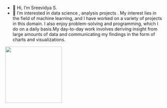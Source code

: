 - 👋 Hi, I’m Sreevidya S.
- 👀 I’m interested in data science , analysis projects . My interest lies in the field of machine learning, and I have worked on a variety of projects in this domain.
I also enjoy problem-solving and programming, which I do on a daily basis.My day-to-day work involves deriving insight from large amounts of data and communicating
my findings in the form of charts and visualizations.

<!---
vi2007a/vi2007a is a ✨ special ✨ repository because its `README.md` (this file) appears on your GitHub profile.
You can click the Preview link to take a look at your changes.
--->
<img height="180em" src="https://github-readme-stats.vercel.app/api?username=vi2007a&show_icons=true&hide_border=true&&count_private=true&include_all_commits=true" />
